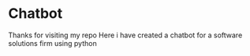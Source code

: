 # Chatbot

Thanks for visiting my repo
Here i have created a chatbot for a software solutions firm using python 
